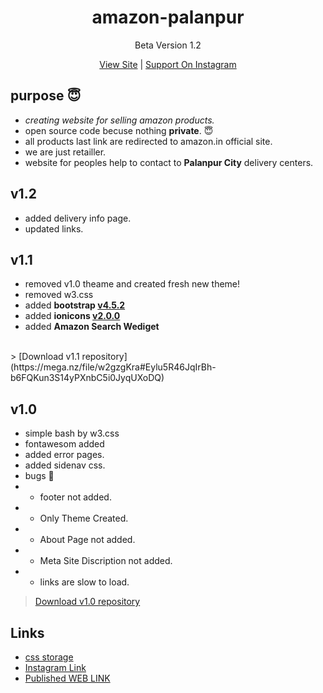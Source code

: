 <h1 align="center">amazon-palanpur</h1> 
<p align="center">Beta Version 1.2</p>
<p align="center"><a href="https://kaushalbhatol.github.io/amazon-palanpur/" target="_blank">View Site</a> | <a href="http://instagram.com/amazon_palanpur/" target="_blank">Support On Instagram</a></p>

## purpose :innocent:

 - *creating website for selling amazon products.*
 - open source code becuse nothing __private__. :innocent:
 - all products last link are redirected to amazon.in official site.
 - we are just retailler.
 - website for peoples help to contact to **Palanpur City** delivery centers.

## v1.2

- added delivery info page.
- updated links.

## v1.1

- removed v1.0 theame and created fresh new theme!
- removed w3.css
- added __bootstrap [v4.5.2](https://cdnjs.cloudflare.com/ajax/libs/twitter-bootstrap/4.5.2/css/bootstrap.min.css)__
- added __ionicons [v2.0.0](https://cdnjs.cloudflare.com/ajax/libs/ionicons/2.0.1/css/ionicons.min.css)__
- added __Amazon Search Wediget__
<br/>
> [Download v1.1 repository](https://mega.nz/file/w2gzgKra#Eylu5R46JqIrBh-b6FQKun3S14yPXnbC5i0JyqUXoDQ)

## v1.0

- simple bash by w3.css
- fontawesom added
- added error pages.
- added sidenav css.
- bugs :bug:
- - footer not added.
- - Only Theme Created.
- - About Page not added.
- - Meta Site Discription not added.
- - links are slow to load.

> [Download v1.0 repository](https://mega.nz/file/0u4XnCab#aCf9eR_C_Yhr1S9q0GUA_PJrvt-OX8ucaaZUXdAZQlU)

## Links 

- [css storage](http://ks.unaux.com/) 
- [Instagram Link](http://instagram.com/amazon_palanpur/)
- [Published WEB LINK](https://amazon-palanpur.000webhostapp.com//)
